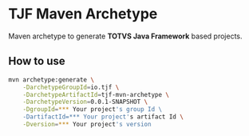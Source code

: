 # TJF Maven Archetype

Maven archetype to generate **TOTVS Java Framework** based projects.

## How to use

```bash
mvn archetype:generate \
	-DarchetypeGroupId=io.tjf \
	-DarchetypeArtifactId=tjf-mvn-archetype \
	-DarchetypeVersion=0.0.1-SNAPSHOT \
	-DgroupId=*** Your project's group Id \
	-DartifactId=*** Your project's artifact Id \
	-Dversion=*** Your project's version 
```
